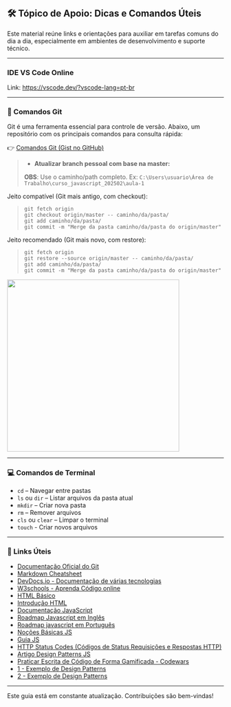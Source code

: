 ## 🛠️ Tópico de Apoio: Dicas e Comandos Úteis

Este material reúne links e orientações para auxiliar em tarefas comuns do dia a dia, especialmente em ambientes de desenvolvimento e suporte técnico.

---

### IDE VS Code Online

Link: https://vscode.dev/?vscode-lang=pt-br

---

### 🔧 Comandos Git

Git é uma ferramenta essencial para controle de versão. Abaixo, um repositório com os principais comandos para consulta rápida:

👉 [Comandos Git (Gist no GitHub)](https://gist.github.com/leocomelli/2545add34e4fec21ec16#file-git-md)

> - **Atualizar branch pessoal com base na master:** 
>
> **OBS**: Use o caminho/path completo. Ex: `C:\Users\usuario\Área de Trabalho\curso_javascript_202502\aula-1`
> 
Jeito compatível (Git mais antigo, com checkout):
> ``` git
> git fetch origin
> git checkout origin/master -- caminho/da/pasta/
> git add caminho/da/pasta/
> git commit -m "Merge da pasta caminho/da/pasta do origin/master"
> ``` 
Jeito recomendado (Git mais novo, com restore):
> ```git
> git fetch origin
> git restore --source origin/master -- caminho/da/pasta/
> git add caminho/da/pasta/
> git commit -m "Merge da pasta caminho/da/pasta do origin/master"
> ```
>

<img src="https://raw.githubusercontent.com/Abnerlucasm/curso_javascript_202502/master/Ajuda/assets/copiar-path-completo.gif" width="400">
</img>

---

### 💻 Comandos de Terminal

- `cd` – Navegar entre pastas
- `ls` ou `dir` – Listar arquivos da pasta atual
- `mkdir` – Criar nova pasta
- `rm` – Remover arquivos
- `cls` ou `clear` – Limpar o terminal
- `touch` - Criar novos arquivos

---

### 🔗 Links Úteis

- [Documentação Oficial do Git](https://git-scm.com/doc)
- [Markdown Cheatsheet](https://www.markdownguide.org/cheat-sheet/)
- [DevDocs.io - Documentação de várias tecnologias](https://devdocs.io/)
- [W3schools - Aprenda Código online](https://www.w3schools.com/)
- [HTML Básico](https://developer.mozilla.org/pt-BR/docs/Learn_web_development/Getting_started/Your_first_website/Creating_the_content)
- [Introdução HTML](https://www.devmedia.com.br/html-basico-codigos-html/16596)
- [Documentação JavaScript](https://developer.mozilla.org/pt-BR/docs/Web/JavaScript)
- [Roadmap Javascript em Inglês](https://roadmap.sh/pdfs/roadmaps/javascript.pdf)
- [Roadmap javascript em Português](https://jeffbruchado.com.br/blog/roadmap-javascript-tudo-o-que-voce-precisa-aprender)
- [Noções Básicas JS](https://developer.mozilla.org/pt-BR/docs/Learn_web_development/Getting_started/Your_first_website/Adding_interactivity)
- [Guia JS](https://developer.mozilla.org/pt-BR/docs/Web/JavaScript/Guide)
- [HTTP Status Codes (Códigos de Status Requisições e Respostas HTTP)](https://developer.mozilla.org/pt-BR/docs/Web/HTTP/Reference/Status)
- [Artigo Design Patterns JS](https://medium.com/@pedrofullstack/um-guia-para-design-patterns-em-javascript-171ca3c24dd6)
- [Praticar Escrita de Código de Forma Gamificada - Codewars](https://www.codewars.com/)
- [1 - Exemplo de Design Patterns](https://refactoring.guru/design-patterns/creational-patterns)
- [2 - Exemplo de Design Patterns](https://www.patterns.dev/)
---


Este guia está em constante atualização. Contribuições são bem-vindas!